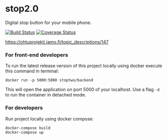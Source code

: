 # stop2.0
Digital stop button for your mobile phone.

[![Build Status](https://travis-ci.org/STOP2/stop2.0-backend.svg?branch=master)](https://travis-ci.org/STOP2/stop2.0-backend) [![Coverage Status](https://coveralls.io/repos/github/STOP2/stop2.0-backend/badge.svg?branch=DigitransitService)](https://coveralls.io/github/STOP2/stop2.0-backend?branch=DigitransitService)

https://ohtuprojekti.jamo.fi/topic_descriptions/147

### For front-end developers

To run the latest release version of this project locally using docker execute this command in terminal:
```
docker run -p 5000:5000 stoptwo/backend
```
This will open the application on port 5000 of your localhost. Use a flag `-d` to run the container in detached mode.


### For developers

Run project locally using docker compose:
```
docker-compose build
docker-compose up
```
